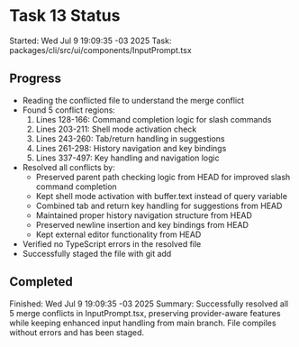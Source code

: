 # Task 13 Status

Started: Wed Jul 9 19:09:35 -03 2025
Task: packages/cli/src/ui/components/InputPrompt.tsx

## Progress

- Reading the conflicted file to understand the merge conflict
- Found 5 conflict regions:
  1. Lines 128-166: Command completion logic for slash commands
  2. Lines 203-211: Shell mode activation check
  3. Lines 243-260: Tab/return handling in suggestions
  4. Lines 261-298: History navigation and key bindings
  5. Lines 337-497: Key handling and navigation logic
- Resolved all conflicts by:
  - Preserved parent path checking logic from HEAD for improved slash command completion
  - Kept shell mode activation with buffer.text instead of query variable
  - Combined tab and return key handling for suggestions from HEAD
  - Maintained proper history navigation structure from HEAD
  - Preserved newline insertion and key bindings from HEAD
  - Kept external editor functionality from HEAD
- Verified no TypeScript errors in the resolved file
- Successfully staged the file with git add

## Completed

Finished: Wed Jul 9 19:09:35 -03 2025
Summary: Successfully resolved all 5 merge conflicts in InputPrompt.tsx, preserving provider-aware features while keeping enhanced input handling from main branch. File compiles without errors and has been staged.
